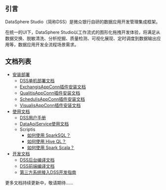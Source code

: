 ## 引言

DataSphere Studio（简称DSS）是微众银行自研的数据应用开发管理集成框架。

在统一的UI下，DataSphere Studio以工作流式的图形化拖拽开发体验，将满足从数据交换、脱敏清洗、分析挖掘、质量检测、可视化展现、定时调度到数据输出应用等，数据应用开发全流程场景需求。

## 文档列表

* [安装部署](安装部署)
    * [DSS单机部署文档](安装部署/DSS单机部署文档.md)
    * [ExchangisAppConn插件安装文档](安装部署/ExchangisAppConn插件安装文档.md)
    * [QualitisAppConn插件安装文档](安装部署/QualitisAppConn插件安装文档.md)
    * [SchedulisAppConn插件安装文档](安装部署/SchedulisAppConn插件安装文档.md)
    * [VisualisAppConn插件安装文档](安装部署/VisualisAppConn插件安装文档.md)
* [使用文档](使用文档)
    * [DSS用户手册](使用文档/DSS用户手册.md)
    * [DataApiService使用文档](使用文档/DataApiService使用文档.md)
    * Scriptis
        * [如何使用 SparkSQL？](使用文档/Scriptis/Scriptis_User_Tests3_SparkSQL.md)
        * [如何使用 Hive QL？](使用文档/Scriptis/Scriptis_User_Tests2_Hive.md)
        * [如何使用 Spark Scala？](使用文档/Scriptis/Scriptis_User_Tests1_Scala.md)
* [开发文档](开发文档)
    * [DSS后台编译文档](开发文档/DSS编译文档.md)
    * [DSS前端编译文档](开发文档/前端编译文档.md)
    * [第三方系统接入DSS开发指南](开发文档/第三方系统接入DSS开发指南.md)
    
更多文档持续更新中，敬请期待……